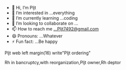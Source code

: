 - 👋 Hi, I’m Pljt
- 👀 I’m interested in ...everything
- 🌱 I’m currently learning ...coding
- 💞️ I’m looking to collaborate on ...
- 📫 How to reach me ...Pljt7492@gmail.com
- 😄 Pronouns: ...Whatever
- ⚡ Fun fact: ...Be happy

<!---
pljtav/pljtav is a ✨ special ✨ repository because its `README.md` (this file) appears on your GitHub profile.
You can click the Preview link to take a look at your changes.
--->
<html>Pljt web
<head>left margin(16) write"Pljt ordering"




<text>Rh in bancruptcy,with reorganization,Pljt owner,Rh deptor
